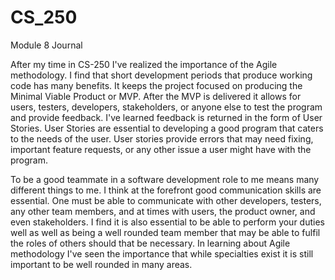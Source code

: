 # CS_250
Module 8 Journal

After my time in CS-250 I've realized the importance of the Agile methodology. I find that short development periods that produce working code has many benefits.
It keeps the project focused on producing the Minimal Viable Product or MVP. After the MVP is delivered it allows for users, testers, developers, stakeholders, or anyone else to
test the program and provide feedback.  I've learned feedback is returned in the form of User Stories.  User Stories are essential to developing a good program that caters to 
the needs of the user. User stories provide errors that may need fixing, important feature requests, or any other issue a user might have with the program.

To be a good teammate in a software development role to me means many different things to me. I think at the forefront good communication skills are essential.
One must be able to communicate with other developers, testers, any other team members, and at times with users, the product owner, and even stakeholders.
I find it is also essential to be able to perform your duties well as well as being a well rounded team member that may be able to fulfil the roles
of others should that be necessary. In learning about Agile methodology I've seen the importance that while specialties exist it is still important to be well rounded in many areas.
